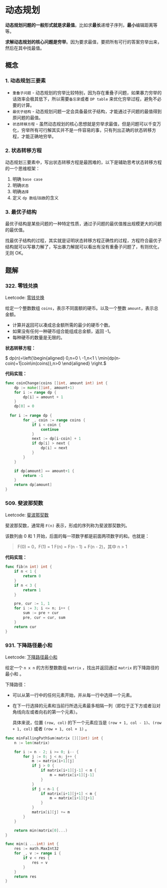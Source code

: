 # 动态规划

**动态规划问题的一般形式就是求最值**。比如求**最长**递增子序列，**最小**编辑距离等等。

**求解动态规划的核心问题是穷举**。因为要求最值，要把所有可行的答案穷举出来，然后在其中找最值。

## 概念

### 1. 动态规划三要素

- `重叠子问题` - 动态规划的穷举比较特别，因为存在重叠子问题，如果暴力穷举的话效率会极其低下，所以需要`备忘录`或者 `DP table` 来优化穷举过程，避免不必要的计算。
- `最优子结构` - 动态规划问题一定会具备最优子结构，才能通过子问题的最值得到原问题的最值。
- `状态转移方程` - 虽然动态规划的核心思想就是穷举求最值，但是问题可以千变万化，穷举所有可行解其实并不是一件容易的事，只有列出正确的状态转移方程，才能正确地穷举。

### 2. 状态转移方程

动态规划三要素中，写出状态转移方程是最困难的，以下是辅助思考状态转移方程的一个思维框架：

1. 明确 `base case`
2. 明确`状态`
3. 明确`选择`
4. 定义 `dp 数组`/`函数`的含义

### 3. 最优子结构

最优子结构是某些问题的一种特定性质，通过子问题的最优值推出规模更大的问题的最优值。

找最优子结构的过程，其实就是证明状态转移方程正确性的过程，方程符合最优子结构就可以写暴力解了，写出暴力解就可以看出有没有重叠子问题了，有则优化，无则 OK。

## 题解

### 322. 零钱兑换

Leetcode: [零钱兑换](https://leetcode-cn.com/problems/coin-change/)

给定一个整数数组 `coins`，表示不同面额的硬币。以及一个整数 `amount`，表示总金额。

- 计算并返回可以凑成总金额所需的最少的硬币个数。
- 如果没有任何一种硬币组合能组成总金额，返回 -1。
- 每种硬币的数量是无限的。

**状态转移方程：**

$ dp(n)=\left\{\begin{aligned} 0,n=0 \\ -1,n<1 \\ \min\{dp(n-coin)+1|coin\in(coins)\},n>0 \end{aligned} \right.$

**代码实现：**

```go
func coinChange(coins []int, amount int) int {
	dp := make([]int, amount+1)
	for i := range dp {
		dp[i] = amount + 1
	}
	dp[0] = 0
	
  for i := range dp {
		for _, coin := range coins {
			if i < coin {
				continue
			}
			next := dp[i-coin] + 1
			if dp[i] > next {
				dp[i] = next
			}
		}
	}

	if dp[amount] == amount+1 {
		return -1
	}
	return dp[amount]
}
```

### 509. 斐波那契数

Leetcode: [斐波那契数](https://leetcode-cn.com/problems/fibonacci-number/)

斐波那契数，通常用 `F(n)` 表示，形成的序列称为斐波那契数列。

该数列由 0 和 1 开始，后面的每一项数字都是前面两项数字的和。也就是：

> F(0) = 0，F(1) = 1
> F(n) = F(n - 1) + F(n - 2)，其中 n > 1

**代码实现：**

```go
func fib(n int) int {
	if n < 1 {
		return 0
	}
	if n < 3 {
		return 1
	}

	pre, cur := 1, 1
	for i := 3; i <= n; i++ {
		sum := pre + cur
		pre, cur = cur, sum
	}
	return cur
}
```

### 931. 下降路径最小和

Leetcode: [下降路径最小和](https://leetcode-cn.com/problems/minimum-falling-path-sum/)

给定一个 `n x n` 的方形整数数组 `matrix` ，找出并返回通过 `matrix` 的下降路径的最小和 。

下降路径：

- 可以从第一行中的任何元素开始，并从每一行中选择一个元素。

- 在下一行选择的元素和当前行所选元素最多相隔一列（即位于正下方或者沿对角线向左或者向右的第一个元素）。

  具体来说，位置 `(row, col)` 的下一个元素应当是 `(row + 1, col - 1)`、`(row + 1, col)` 或者 `(row + 1, col + 1)` 。

```go
func minFallingPathSum(matrix [][]int) int {
	n := len(matrix)

	for i := n - 2; i >= 0; i-- {
		for j := 0; j < n; j++ {
			m := matrix[i+1][j]
			if j > 0 {
				if matrix[i+1][j-1] < m {
					m = matrix[i+1][j-1]
				}
			}
			if j < n-1 {
				if matrix[i+1][j+1] < m {
					m = matrix[i+1][j+1]
				}
			}
			matrix[i][j] += m
		}
	}

	return min(matrix[0]...)
}

func min(i ...int) int {
	res := math.MaxInt32
	for _, v := range i {
		if v < res {
			res = v
		}
	}
	return res
}
```

